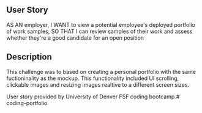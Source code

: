 ## User Story
AS AN employer,
I WANT to view a potential employee's deployed portfolio of work samples,
SO THAT I can review samples of their work and assess whether they're a good candidate for an open position


## Description
This challenge was to based on creating a personal portfolio with the same fuctioninality as the mockup. This functionality included UI scrolling, clickable images and resizing images realtive to a different screen sizes.

User story provided by University of Denver FSF coding bootcamp.# coding-portfolio
